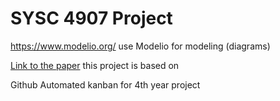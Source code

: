 # SYSC 4907 Project
https://www.modelio.org/ use Modelio for modeling (diagrams)

[Link to the paper](https://www.techrxiv.org/articles/preprint/Towards_a_Programming_Paradigm_for_Reconfigurable_Computing_Asynchronous_Graph_Programming/12601991) this project is based on

Github Automated kanban for 4th year project
